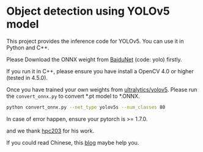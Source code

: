 # Object detection using YOLOv5 model

This project provides the inference code for YOLOv5. You can use it in Python and C++.

Please Download the ONNX weight from [BaiduNet](https://pan.baidu.com/s/19ZQxfFrFhukUC6xKSsvuoA) (code: yolo) firstly.

If you run it in C++, please ensure you have install a OpenCV 4.0 or higher (tested in 4.5.0).

Once you have trained your own weights from [ultralytics/yolov5](https://github.com/ultralytics/yolov5). Please run the `convert_onnx.py` to convert *.pt model to *.ONNX.

~~~bash
python convert_onnx.py --net_type yolov5s --num_classes 80
~~~
In case of error happen, ensure your pytorch is >= 1.7.0.

and we thank [hpc203](https://github.com/hpc203/yolov5-dnn-cpp-python) for his work.

If you could read Chinese, this [blog](https://blog.csdn.net/nihate/article/details/112731327) maybe help you.

